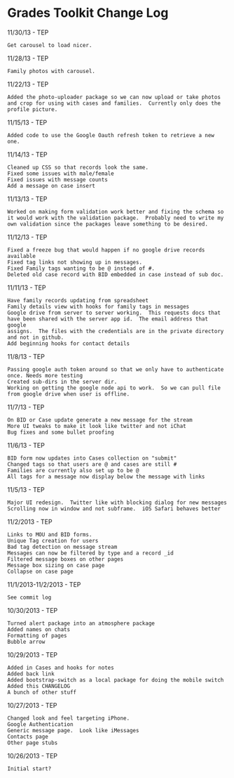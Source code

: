 Grades Toolkit Change Log
=========================

11/30/13 - TEP

	Get carousel to load nicer.

11/28/13 - TEP
	
	Family photos with carousel.

11/22/13 - TEP

	Added the photo-uploader package so we can now upload or take photos and crop for using with cases and families.  Currently only does the profile picture.

11/15/13 - TEP

	Added code to use the Google Oauth refresh token to retrieve a new one.

11/14/13 - TEP

	Cleaned up CSS so that records look the same.
	Fixed some issues with male/female
	Fixed issues with message counts
	Add a message on case insert
	

11/13/13 - TEP

	Worked on making form validation work better and fixing the schema so it would work with the validation package.  Probably need to write my own validation since the packages leave something to be desired.
	
11/12/13 - TEP

	Fixed a freeze bug that would happen if no google drive records available
	Fixed tag links not showing up in messages.  
	Fixed Family tags wanting to be @ instead of #.
	Deleted old case record with BID embedded in case instead of sub doc.
	

11/11/13 - TEP
	
	Have family records updating from spreadsheet
	Family details view with hooks for family tags in messages
	Google drive from server to server working.  This requests docs that
	have been shared with the server app id.  The email address that google
	assigns.  The files with the credentials are in the private directory 
	and not in github.
	Add beginning hooks for contact details

11/8/13 - TEP

	Passing google auth token around so that we only have to authenticate once. Needs more testing
	Created sub-dirs in the server dir.
	Working on getting the google node api to work.  So we can pull file from google drive when user is offline.


11/7/13 - TEP
	
	On BID or Case update generate a new message for the stream
	More UI tweaks to make it look like twitter and not iChat
	Bug fixes and some bullet proofing


11/6/13 - TEP

	BID form now updates into Cases collection on "submit"
	Changed tags so that users are @ and cases are still #
	Families are currently also set up to be @
	All tags for a message now display below the message with links


11/5/13 - TEP

	Major UI redesign.  Twitter like with blocking dialog for new messages
	Scrolling now in window and not subframe.  iOS Safari behaves better


11/2/2013 - TEP
	
	Links to MOU and BID forms.	
	Unique Tag creation for users
	Bad tag detection on message stream
	Messages can now be filtered by type and a record _id
	Filtered message boxes on other pages
	Message box sizing on case page
	Collapse on case page


11/1/2013-11/2/2013 - TEP
	
	See commit log
	

10/30/2013 - TEP
	
	Turned alert package into an atmosphere package
	Added names on chats
	Formatting of pages
	Bubble arrow
	
10/29/2013 - TEP

    Added in Cases and hooks for notes
    Added back link
    Added bootstrap-switch as a local package for doing the mobile switch
    Added this CHANGELOG
    A bunch of other stuff
    
10/27/2013 - TEP
    
    Changed look and feel targeting iPhone.  
    Google Authentication
    Generic message page.  Look like iMessages
    Contacts page
    Other page stubs
    
10/26/2013 - TEP
	
	Initial start?
